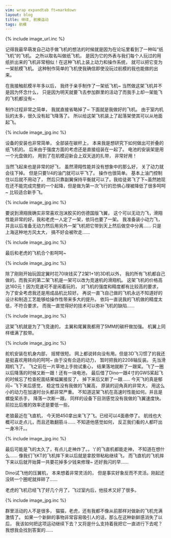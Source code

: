 ```yaml
---
vim: wrap expandtab ft=markdown
layout: blog
title: 继续, 航模运动
tags: 航模
---
```

{% include image_url.inc %}

记得我最早萌发自己动手做飞机的想法的时候就是因为在论坛里看到了一种叫“纸飞机”的飞机。 之所以取名叫做纸飞机， 是因为它的外表与我们每个人玩过的用纸折出来的飞机非常相似！在这种飞机上装上动力和操作系统， 就可以把它变为一架航模飞机。 这种制作简单的飞机使我确信即使没玩过航模的我也能做的出来。

在我接触航模半年多以后， 我终于亲手制作了一架纸飞机~ 当然做这架飞机并不是因为怀念什么， 只是因为明天就要飞去参加群里的活动了而我手上却一架能飞的飞机都没有~

制作过程非常之简单， 我就直接省略掉了~ 下面就是我做好的飞机。 由于室内机玩的太多，很久没有起飞降落了。 所以给这架飞机装上了起落架使其可以从地面起飞。

{% include image_jpg.inc %}

设备的安装也非常简单， 全部装在碳杆上， 本来我是想研究下如何做出可折叠的纸飞机的。 后来由于强度方面的考虑还是直接组装在一起了。 电池的安装架是用一个光盘做的， 用到了在航模迎新会上双天送的扎带， 非常好用！

当然飞起来也是非常的好飞， 虽然滑翔性能并没有想象中的那么好， 关了动力就会往下掉。 但是只要1/4的油门就可以平飞了。 操作也很简单。 基本上油门控制住以后就不用动了， 然后只靠副翼保持平衡就可以了。我给徒弟飞了下~虽然她现在还不能完成完整的一个起降，但是做为第一次飞行的恐惧心理被降低了很多呵呵~ 比较适合新手飞。

{% include image_jpg.inc %}

要说到滑翔我确实非常喜欢泡沫胶买的仿德国版飞翼， 这个可以无动力飞，滑翔性能非常的好。我和老虎一人定了一架，依玛也要了一架。 我准备装小动力飞， 并且以后准备无动力然后用另外一架飞机把它带到天上然后做空中分离…… 只是上海这种地方风太大， 搞不好会被吹走……

{% include image_jpg.inc %}

最后和老虎的飞机合个影呵呵~

{% include image_jpg.inc %}

除了刚刚开始玩固定翼时花70块钱买了2架1+1的3D机以外， 我的所有飞机都自己做的。而我买的第二架飞机是一架可以改为竞速机的滑翔机。 这架飞机的价格高达160元！因为竞速可不是闹着玩的， 对飞机的强度和精度都有比较高的要求， 为了安全考虑我还是用成品机比较好。 再说一直飞自己做的飞机永远不知道好的设计和制造工艺能够给操作性带来多大的提升。 依玛一直说我的飞机做的精度太低，不符合要求， 而我一直觉得好的技术可以弥补飞机的缺陷……

{% include image_jpg.inc %}

这架飞机就是为了飞竞速的， 主翼和尾翼我都用了5MM的碳杆做加强。 机翼上同样缠满了胶带。

{% include image_jpg.inc %}

舵机安装在机身内部， 摇臂很短。 网上都说转向没有用。但是3D飞习惯了的我还是挺喜欢用转向的呵呵~ 由于没有合适的动力， 暂时把我的2208轴反装。 先当滑翔机飞了。 飞之前在一片草地上手抛试重心， 结果落地就断了一跟桨。飞了一圈以后降落的时候又断一跟！还有一块电池， 最后借了Dino一跟4寸的GWS桨起飞的时候忘了检查舵面结果幅翼接反了， 掉下来后又断了一跟…… 今天飞的真是郁闷~ 飞下来后感觉， 稳定性没有我做的飞翼高， 原装的迎角真的非常大， 用这么小的动力在加速时台头都非常严重。 不知道这架飞机在高速时性能如何。并且是螺旋桨杀手， 降落一次断一跟。 同样的设备下目测感觉没有我做的飞翼速度快。 前拉比后推的效率还是要低一些。

老狼最近在飞直机， 今天把450拿出来飞了飞。已经可以4面悬停了。 航线也大概可以走点儿，而且还敢翻筋斗…… 不知道他感觉如何， 反正我们看的人都吓出一身冷汗。。

{% include image_jpg.inc %}

最后可能是飞的太久了，有点儿走神炸了。。丫的飞直机都能走神， 不知道在想什么…… 像我们飞KT的飞机摔下来以后就是拿胶带粘粘继续飞， 而飞直机的飞机摔下来以后就开始算一共要花掉多少钱来修理~ 还好我闪的早……

Dino试飞他的压翼机， 本来想着非常灵活的， 但是事实好象反而不灵活。刚起还没转一个圈呢就摔碎了……

老虎的飞机已经飞了好几个月了，飞过室内后，他技术又好了很多。

{% include image_jpg.inc %}

群里活动的人不是很多， 猫猫，老虎，还有我都不像从前那样对做新的飞机充满激情了。 如果一个新鲜的事物非常容易吸引人的话，那么在这种新鲜感消失了以后， 我该如何把这项运动继续下去？又将是什么支持着我把它一直进行下去呢？　我想我会找到答案的……
